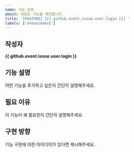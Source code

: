 ```yaml
---
name: 기능 요청
about: 새로운 기능을 제안합니다.
title: '[FEATURE] [{{ github.event.issue.user.login }}] '
labels: ['enhancement']
---
```


## 작성자
**{{ github.event.issue.user.login }}**

## 기능 설명
어떤 기능을 추가하고 싶은지 간단히 설명해주세요.

## 필요 이유
이 기능이 왜 필요한지 간단히 설명해주세요.

## 구현 방향
기능 구현에 대한 아이디어가 있다면 제시해주세요. 